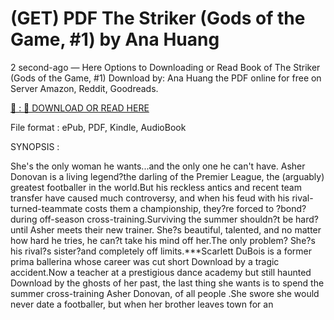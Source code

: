 # (GET) PDF The Striker (Gods of the Game, #1) by Ana Huang

2 second-ago — Here Options to Downloading or Read Book of The Striker (Gods of the Game, #1) Download by: Ana Huang the PDF online for free on Server Amazon, Reddit, Goodreads.

[📢 : 🔗 DOWNLOAD OR READ HERE](https://nemikalah.web.app/file/204538483-the-striker)

File format : ePub, PDF, Kindle, AudioBook

SYNOPSIS :

She's the only woman he wants...and the only one he can't have. Asher Donovan is a living legend?the darling of the Premier League, the (arguably) greatest footballer in the world.But his reckless antics and recent team transfer have caused much controversy, and when his feud with his rival-turned-teammate costs them a championship, they?re forced to ?bond? during off-season cross-training.Surviving the summer shouldn?t be hard?until Asher meets their new trainer. She?s beautiful, talented, and no matter how hard he tries, he can?t take his mind off her.The only problem? She?s his rival?s sister?and completely off limits.***Scarlett DuBois is a former prima ballerina whose career was cut short Download by a tragic accident.Now a teacher at a prestigious dance academy but still haunted Download by the ghosts of her past, the last thing she wants is to spend the summer cross-training Asher Donovan, of all people .She swore she would never date a footballer, but when her brother leaves town for an

